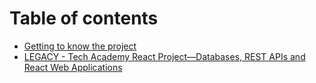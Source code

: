 # Table of contents

* [Getting to know the project](CM1.md)
* [LEGACY - Tech Academy React Project—Databases, REST APIs and React Web Applications](README.md)

